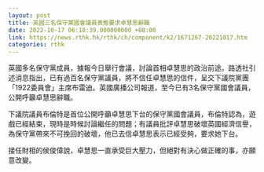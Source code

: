 ```yaml
---
layout: post
title: 英國三名保守黨國會議員表態要求卓慧思辭職
date: 2022-10-17 06:18:39.000000000 +08:00
link: https://news.rthk.hk/rthk/ch/component/k2/1671267-20221017.htm
categories: rthk
---
```


英國多名保守黨成員，據報今日舉行會議，討論首相卓慧思的政治前途。路透社引述消息指出，已有過百名保守黨議員，將不信任卓慧思的信件，呈交下議院黨團「1922委員會」主席布雷迪。英國廣播公司報道，至今已有3名保守黨國會議員，公開呼籲卓慧思辭職。

下議院議員布倫特是首位公開呼籲卓慧思下台的保守黨國會議員，布倫特認為，遊戲已經結束，現時是時候討論繼任的問題；有議員批評卓慧思破壞英國經濟信譽，為保守黨帶來不可挽回的破壞，他已去信卓慧思表示已經受夠，要求她下台。

接任財相的侯俊偉說，卓慧思一直承受巨大壓力，但絕對有決心做正確的事，亦願意改變。
